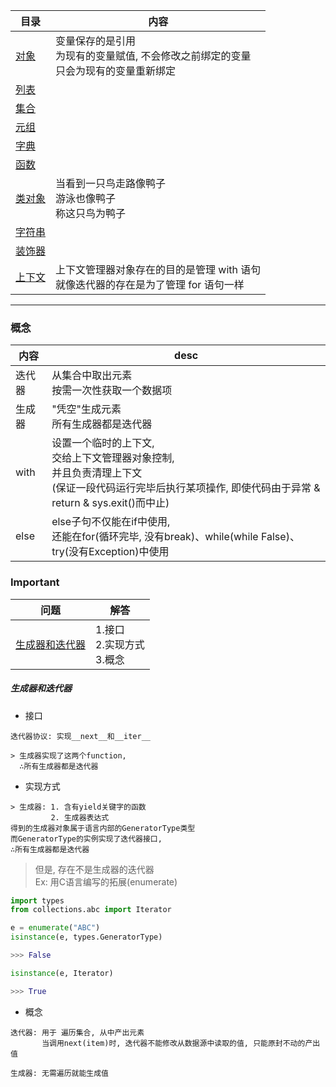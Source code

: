 目录|内容
---|---
[对象](./对象.md)|变量保存的是引用<br>为现有的变量赋值, 不会修改之前绑定的变量<br>只会为现有的变量重新绑定
[列表](./列表.md)|
[集合](./集合.md)|
[元组](./元组.md)|
[字典](./字典.md)|
[函数](./函数.md)|
[类对象](./类对象.md)|当看到一只鸟走路像鸭子<br>游泳也像鸭子<br>称这只鸟为鸭子
[字符串](./字符串.md)|
[装饰器](./装饰器.md)|
[上下文](./上下文.md)|上下文管理器对象存在的目的是管理 with 语句<br>就像迭代器的存在是为了管理 for 语句一样

---

### 概念

内容|desc
---|---
迭代器|从集合中取出元素<br>按需一次性获取一个数据项
生成器|"凭空"生成元素<br>所有生成器都是迭代器
with|设置一个临时的上下文,<br>交给上下文管理器对象控制,<br>并且负责清理上下文<br>(保证一段代码运行完毕后执行某项操作, 即使代码由于异常 & return & sys.exit()而中止)
else|else子句不仅能在if中使用,<br>还能在for(循环完毕, 没有break)、while(while False)、try(没有Exception)中使用

### Important
问题|解答
---|---
[生成器和迭代器](#生成器和迭代器)|1.接口<br>2.实现方式<br>3.概念

##### 生成器和迭代器
* 接口

```
迭代器协议: 实现__next__和__iter__

> 生成器实现了这两个function, 
  ∴所有生成器都是迭代器
```
* 实现方式

```
> 生成器: 1. 含有yield关键字的函数
         2. 生成器表达式
得到的生成器对象属于语言内部的GeneratorType类型
而GeneratorType的实例实现了迭代器接口,
∴所有生成器都是迭代器
```
> 但是, 存在不是生成器的迭代器   
   Ex: 用C语言编写的拓展(enumerate)

```python
import types
from collections.abc import Iterator

e = enumerate("ABC")
isinstance(e, types.GeneratorType)

>>> False

isinstance(e, Iterator)

>>> True
```

* 概念

```
迭代器: 用于 遍历集合, 从中产出元素
       当调用next(item)时, 迭代器不能修改从数据源中读取的值, 只能原封不动的产出值

生成器: 无需遍历就能生成值
```
